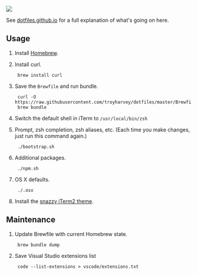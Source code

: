 ![](http://i.giphy.com/KCh9Kkf2MILK0.gif)

See [dotfiles.github.io](https://dotfiles.github.io) for a full explanation of what's going on here.

## Usage

1. Install [Homebrew](https://brew.sh).
1. Install curl.

        brew install curl

1. Save the `Brewfile` and run bundle.

        curl -O https://raw.githubusercontent.com/troyharvey/dotfiles/master/Brewfile
        brew bundle

1. Switch the default shell in iTerm to `/usr/local/bin/zsh`
1. Prompt, zsh completion, zsh aliases, etc. (Each time you make changes, just run this command again.)

        ./bootstrap.sh

1. Additional packages.

        ./npm.sh

1. OS X defaults.

        ./.osx

1. Install the [snazzy iTerm2 theme](https://github.com/sindresorhus/iterm2-snazzy).

## Maintenance

1. Update Brewfile with current Homebrew state.

        brew bundle dump

1. Save Visual Studio extensions list

        code --list-extensions > vscode/extensions.txt
